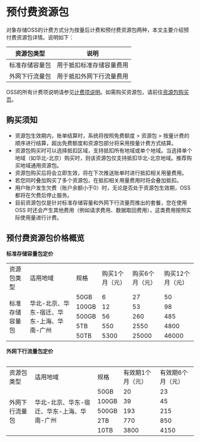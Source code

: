 # 预付费资源包

对象存储OSS的计费方式分为按量后计费和预付费资源包两种，本文主要介绍预付费资源包详情。说明如下：

资源包类型|说明
-|-
标准存储容量包|用于抵扣标准存储容量费用
外网下行流量包|用于抵扣外网下行流量费用

OSS的所有计费项说明请参见[计费项说明](../Pricing/Billing-Rules.md)。如需购买资源包，请前往[资源包购买页]()。

## 购买须知

- 资源包生效期内，账单结算时，系统将按照免费额度 > 资源包 > 按量计费的顺序进行结算，超出免费额度和资源包部分将采用按量计费方式结算。
- 资源包购买时可以选择抵扣区域，支持抵扣所有地域或单个地域。当选择单个地域（如华北-北京）购买时，则该资源包仅支持抵扣华北-北京地域。推荐购买地域通用资源包。
- 资源包购买后将会立即生效，将在下次推送账单时进行抵扣相关用量费用。
- 若您同时叠加购买了多个资源包，在抵扣相关用量费用时将会叠加抵扣。
- 用户账户发生欠费（账户余额小于0）时，无论是否处于资源包生效期，OSS都将在欠费后停止服务。
- 目前资源包仅是针对标准存储容量和外网下行流量而推出的套餐，您在使用 OSS 时还会产生其他费用（例如请求费用、数据取回费用），这类费用按照实际使用量进行计费。

## 预付费资源包价格概览

**标准存储容量包定价**
<table>
 <tr>
  <td>资源包类型</td> 
  <td>适用地域</td>
  <td>规格</td>
  <td>购买1个月（元）</td>
  <td>购买6个月（元）</td>
  <td>购买12个月（元）</td>
 </tr>
 <tr>
  <td rowspan="5">标准存储容量包</td>
  <td rowspan="5">华北-北京、华东-宿迁、华东-上海、华南-广州</td>
  <td>50GB</td>
  <td>6</td>
  <td>27</td>
  <td>50</td>
 </tr>
 <tr>
  <td>100GB</td>
  <td>12</td>
  <td>53</td>
  <td>98</td>
 </tr>
 <tr>
  <td>500GB</td>
  <td>56</td>
  <td>260</td>
  <td>485</td>
 </tr>
 <tr>
  <td>5TB</td>
  <td>550</td>
  <td>2550</td>
  <td>4800</td>
 </tr>
 <tr>
  <td>50TB</td>
  <td>5300</td>
  <td>25000</td>
  <td>46000</td>
 </tr>
<table>
 
**外网下行流量包定价**
<table>
 <tr>
  <td>资源包类型</td> 
  <td>适用地域</td>
  <td>规格</td>
  <td>有效期1个月（元）</td>
  <td>有效期6个月（元）</td>
 </tr>
 <tr>
  <td rowspan="5">外网下行流量包</td>
  <td rowspan="5">华北-北京、华东-宿迁、华东-上海、华南-广州</td>
  <td>50GB</td>
  <td>20</td>
  <td>23</td>
 </tr>
 <tr>
  <td>100GB</td>
  <td>39</td>
  <td>45</td>
 </tr>
 <tr>
  <td>500GB</td>
  <td>193</td>
  <td>215</td>
 </tr>
 <tr>
  <td>2TB</td>
  <td>770</td>
  <td>850</td>
 </tr>
 <tr>
  <td>10TB</td>
  <td>3800</td>
  <td>4150</td>
 </tr>
<table>
